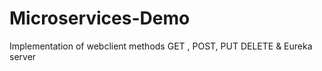 # Microservices-Demo
Implementation of webclient methods GET , POST, PUT DELETE &amp; Eureka server 
